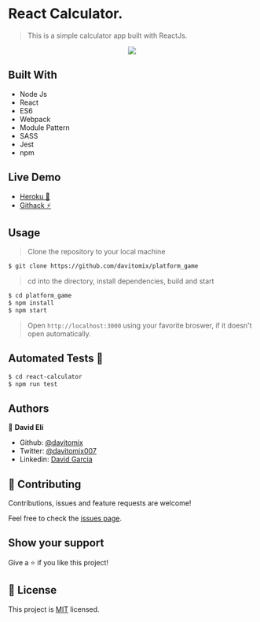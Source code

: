 # React Calculator.
> This is a simple calculator app built with ReactJs.

<p align="center">
  <img src="./">
</p>

## Built With

- Node Js
- React
- ES6
- Webpack
- Module Pattern
- SASS
- Jest
- npm

## Live Demo

- [Heroku :rocket:](https://react-calculator-02.herokuapp.com)
- [Githack :zap:](#)

## Usage

> Clone the repository to your local machine

```sh
$ git clone https://github.com/davitomix/platform_game
```

> cd into the directory, install dependencies, build and start

```sh
$ cd platform_game
$ npm install
$ npm start
```

> Open `http://localhost:3000` using your favorite broswer, if it doesn't open automatically.

## Automated Tests :space_invader:
```sh
$ cd react-calculator
$ npm run test
```

## Authors
👤 **David Elí**

- Github: [@davitomix](https://github.com/davitomix)
- Twitter: [@davitomix007](https://twitter.com/davitomix007)
- Linkedin: [David Garcia](https://www.linkedin.com/in/davideligarcia/)

## 🤝 Contributing
Contributions, issues and feature requests are welcome!

Feel free to check the [issues page](issues/).

## Show your support
Give a ⭐️ if you like this project!

## 📝 License
This project is [MIT](lic.url) licensed.
